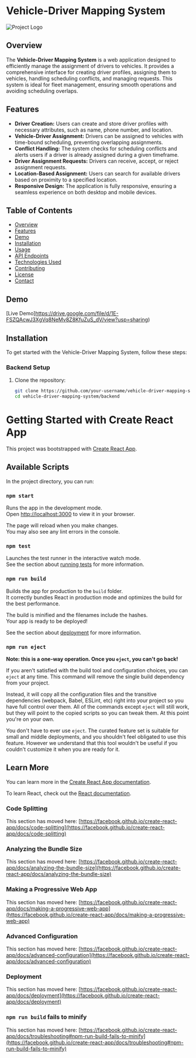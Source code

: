 # Vehicle-Driver Mapping System

![Project Logo](path/to/logo.png) <!-- Optional: You can add a project logo here -->

## Overview

The **Vehicle-Driver Mapping System** is a web application designed to efficiently manage the assignment of drivers to vehicles. It provides a comprehensive interface for creating driver profiles, assigning them to vehicles, handling scheduling conflicts, and managing requests. This system is ideal for fleet management, ensuring smooth operations and avoiding scheduling overlaps.

## Features

- **Driver Creation:** Users can create and store driver profiles with necessary attributes, such as name, phone number, and location.
- **Vehicle-Driver Assignment:** Drivers can be assigned to vehicles with time-bound scheduling, preventing overlapping assignments.
- **Conflict Handling:** The system checks for scheduling conflicts and alerts users if a driver is already assigned during a given timeframe.
- **Driver Assignment Requests:** Drivers can receive, accept, or reject assignment requests.
- **Location-Based Assignment:** Users can search for available drivers based on proximity to a specified location.
- **Responsive Design:** The application is fully responsive, ensuring a seamless experience on both desktop and mobile devices.

## Table of Contents

- [Overview](#overview)
- [Features](#features)
- [Demo](#demo)
- [Installation](#installation)
- [Usage](#usage)
- [API Endpoints](#api-endpoints)
- [Technologies Used](#technologies-used)
- [Contributing](#contributing)
- [License](#license)
- [Contact](#contact)

## Demo

<!-- You can add a live demo link or a GIF/video showing the application in action -->
[Live Demo]https://drive.google.com/file/d/1E-FSZQAcwJ3XgVq8NeMv8Z8KfuZuS_dV/view?usp=sharing)



## Installation

To get started with the Vehicle-Driver Mapping System, follow these steps:

### Backend Setup

1. Clone the repository:
   ```bash
   git clone https://github.com/your-username/vehicle-driver-mapping-system.git
   cd vehicle-driver-mapping-system/backend

# Getting Started with Create React App

This project was bootstrapped with [Create React App](https://github.com/facebook/create-react-app).

## Available Scripts

In the project directory, you can run:

### `npm start`

Runs the app in the development mode.\
Open [http://localhost:3000](http://localhost:3000) to view it in your browser.

The page will reload when you make changes.\
You may also see any lint errors in the console.

### `npm test`

Launches the test runner in the interactive watch mode.\
See the section about [running tests](https://facebook.github.io/create-react-app/docs/running-tests) for more information.

### `npm run build`

Builds the app for production to the `build` folder.\
It correctly bundles React in production mode and optimizes the build for the best performance.

The build is minified and the filenames include the hashes.\
Your app is ready to be deployed!

See the section about [deployment](https://facebook.github.io/create-react-app/docs/deployment) for more information.

### `npm run eject`

**Note: this is a one-way operation. Once you `eject`, you can't go back!**

If you aren't satisfied with the build tool and configuration choices, you can `eject` at any time. This command will remove the single build dependency from your project.

Instead, it will copy all the configuration files and the transitive dependencies (webpack, Babel, ESLint, etc) right into your project so you have full control over them. All of the commands except `eject` will still work, but they will point to the copied scripts so you can tweak them. At this point you're on your own.

You don't have to ever use `eject`. The curated feature set is suitable for small and middle deployments, and you shouldn't feel obligated to use this feature. However we understand that this tool wouldn't be useful if you couldn't customize it when you are ready for it.

## Learn More

You can learn more in the [Create React App documentation](https://facebook.github.io/create-react-app/docs/getting-started).

To learn React, check out the [React documentation](https://reactjs.org/).

### Code Splitting

This section has moved here: [https://facebook.github.io/create-react-app/docs/code-splitting](https://facebook.github.io/create-react-app/docs/code-splitting)

### Analyzing the Bundle Size

This section has moved here: [https://facebook.github.io/create-react-app/docs/analyzing-the-bundle-size](https://facebook.github.io/create-react-app/docs/analyzing-the-bundle-size)

### Making a Progressive Web App

This section has moved here: [https://facebook.github.io/create-react-app/docs/making-a-progressive-web-app](https://facebook.github.io/create-react-app/docs/making-a-progressive-web-app)

### Advanced Configuration

This section has moved here: [https://facebook.github.io/create-react-app/docs/advanced-configuration](https://facebook.github.io/create-react-app/docs/advanced-configuration)

### Deployment

This section has moved here: [https://facebook.github.io/create-react-app/docs/deployment](https://facebook.github.io/create-react-app/docs/deployment)

### `npm run build` fails to minify

This section has moved here: [https://facebook.github.io/create-react-app/docs/troubleshooting#npm-run-build-fails-to-minify](https://facebook.github.io/create-react-app/docs/troubleshooting#npm-run-build-fails-to-minify)
